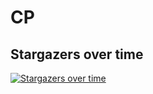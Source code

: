 # CP

## Stargazers over time

[![Stargazers over time](https://starchart.cc/mayank0rastogi/cp.svg)](https://starchart.cc/mayank0rastogi/cp)
